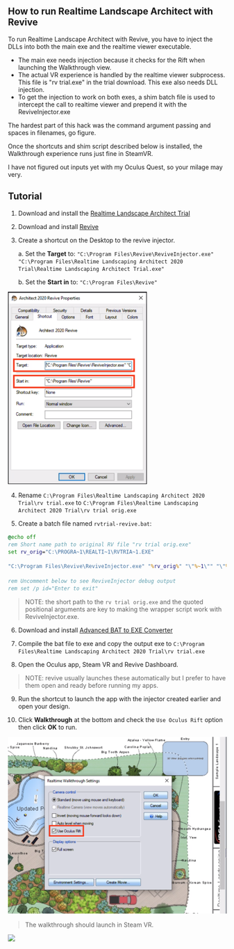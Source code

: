 ## How to run Realtime Landscape Architect with Revive

To run Realtime Landscape Architect with Revive, you have to inject the DLLs into both the main exe and the realtime viewer executable.

  - The main exe needs injection because it checks for the Rift when launching the Walkthrough view.
  - The actual VR experience is handled by the realtime viewer subprocess. This file is "rv trial.exe" in the trial download. This exe also needs DLL injection.
  - To get the injection to work on both exes, a shim batch file is used to intercept the call to realtime viewer and prepend it with the ReviveInjector.exe

The hardest part of this hack was the command argument passing and spaces in filenames, go figure.

Once the shortcuts and shim script described below is installed, the Walkthrough experience runs just fine in SteamVR. 

I have not figured out inputs yet with my Oculus Quest, so your milage may very.

## Tutorial

1. Download and install the [Realtime Landscape Architect Trial](https://www.ideaspectrum.com/free-landscape-design-software-trial/)

2. Download and install [Revive](https://github.com/librevr/revive/releases)

3. Create a shortcut on the Desktop to the revive injector.

    a. Set the __Target__ to: `"C:\Program Files\Revive\ReviveInjector.exe" "C:\Program Files\Realtime Landscaping Architect 2020 Trial\Realtime Landscaping Architect Trial.exe"`
    
    b. Set the __Start in__ to: `"C:\Program Files\Revive"`

<img src="https://raw.githubusercontent.com/danisla/realtime-landscaping-architect-revive/master/images/rla_revive_shortcut.png" width="320">

4. Rename `C:\Program Files\Realtime Landscaping Architect 2020 Trial\rv trial.exe` to `C:\Program Files\Realtime Landscaping Architect 2020 Trial\rv trial orig.exe` 

5. Create a batch file named `rvtrial-revive.bat`:

```bat
@echo off
rem Short name path to original RV file "rv trial orig.exe"
set rv_orig="C:\PROGRA~1\REALTI~1\RVTRIA~1.EXE"

"C:\Program Files\Revive\ReviveInjector.exe" "%rv_orig%" "\"%~1\"" "\"%~2\"" "\"%~3\"" "\"%~4\"" "\"%~5\""

rem Uncomment below to see ReviveInjector debug output
rem set /p id="Enter to exit"
```

> NOTE: the short path to the `rv trial orig.exe` and the quoted positional arguments are key to making the wrapper script work with ReviveInjector.exe.

6. Download and install [Advanced BAT to EXE Converter](https://www.battoexeconverter.com/#downloadbattoexe)

7. Compile the bat file to exe and copy the output exe to `C:\Program Files\Realtime Landscaping Architect 2020 Trial\rv trial.exe`

8. Open the Oculus app, Steam VR and Revive Dashboard. 

> NOTE: revive usually launches these automatically but I prefer to have them open and ready before running my apps.

9. Run the shortcut to launch the app with the injector created earlier and open your design.

10. Click __Walkthrough__ at the bottom and check the `Use Oculus Rift` option then click __OK__ to run.

![](https://raw.githubusercontent.com/danisla/realtime-landscaping-architect-revive/master/images/rla_walkthrough_launch.png)

> The walkthrough should launch in Steam VR.

![](https://raw.githubusercontent.com/danisla/realtime-landscaping-architect-revive/master/images/rla_walkthrough_steam_vr.png)
